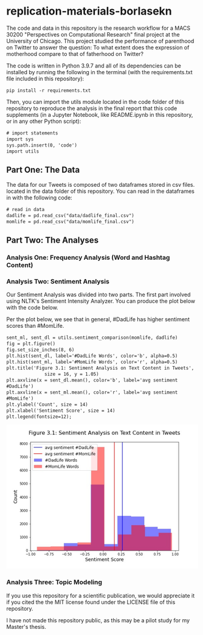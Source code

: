 # replication-materials-borlasekn

The code and data in this repository is the research workflow for a MACS 30200 "Perspectives on Computational Research" final project at the University of Chicago. This project studied the performance of parenthood on Twitter to answer the question: To what extent does the expression of motherhood compare to that of fatherhood on Twitter?

The code is written in Python 3.9.7 and all of its dependencies can be installed by running the following in the terminal (with the requirements.txt file included in this repository):

```
pip install -r requirements.txt
```

Then, you can import the utils module located in the code folder of this repository to reproduce the analysis in the final report that this code supplements (in a Jupyter Notebook, like README.ipynb in this repository, or in any other Python script):

```
# import statements
import sys
sys.path.insert(0, 'code')
import utils
```

## Part One: The Data

The data for our Tweets is composed of two dataframes stored in csv files. located in the data folder of this repository. You can read in the dataframes in with the following code:

```
# read in data
dadlife = pd.read_csv("data/dadlife_final.csv")
momlife = pd.read_csv("data/momlife_final.csv")
```

## Part Two: The Analyses

### Analysis One: Frequency Analysis (Word and Hashtag Content)


### Analysis Two: Sentiment Analysis

Our Sentiment Analysis was divided into two parts. The first part involved using NLTK's Sentiment Intensity Analyzer. You can produce the plot below with the code below.

Per the plot below, we see that in general, #DadLife has higher sentiment scores than #MomLife.

```
sent_ml, sent_dl = utils.sentiment_comparison(momlife, dadlife)
fig = plt.figure() 
fig.set_size_inches(8, 6)
plt.hist(sent_dl, label='#DadLife Words', color='b', alpha=0.5)
plt.hist(sent_ml, label='#MomLife Words', color='r', alpha=0.5)
plt.title('Figure 3.1: Sentiment Analysis on Text Content in Tweets', 
              size = 16, y = 1.05)
plt.axvline(x = sent_dl.mean(), color='b', label='avg sentiment #DadLife')
plt.axvline(x = sent_ml.mean(), color='r', label='avg sentiment #MomLife')
plt.ylabel('Count', size = 14)
plt.xlabel('Sentiment Score', size = 14)
plt.legend(fontsize=12);
```

![jpg](visuals/SentAnalysis_all_Tweets.jpg)

### Analysis Three: Topic Modeling



If you use this repository for a scientific publication, we would appreciate it if you cited the the MIT license found under the LICENSE file of this repository.

I have not made this repository public, as this may be a pilot study for my Master's thesis.
